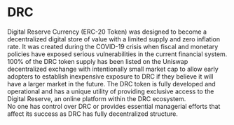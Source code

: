 # DRC
Digital Reserve Currency (ERC-20 Token) was designed to become a decentralized digital store of value with a limited supply and zero inflation rate. 
It was created during the COVID-19 crisis when fiscal and monetary policies have exposed serious vulnerabilities in the current financial system. 
100% of the DRC token supply has been listed on the Uniswap decentralized exchange with intentionally small market cap to allow early adopters to establish inexpensive exposure to DRC if they believe it will have a larger market in the future. 
The DRC token is fully developed and operational and has a unique utility of providing exclusive access to the Digital Reserve, an online platform within the DRC ecosystem.  
No one has control over DRC or provides essential managerial efforts that affect its success as DRC has fully decentralized structure.
